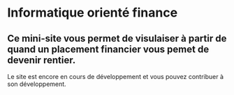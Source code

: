 # Informatique orienté finance


## Ce mini-site vous permet de visulaiser à partir de quand un placement financier vous pemet de devenir rentier.

Le site est encore en cours de développement et vous pouvez contribuer à son développement.

